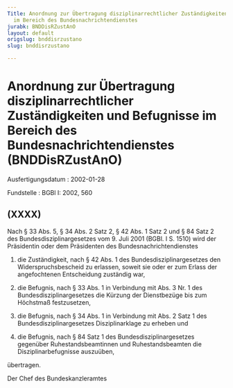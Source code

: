 ```yaml
---
Title: Anordnung zur Übertragung disziplinarrechtlicher Zuständigkeiten und Befugnisse
  im Bereich des Bundesnachrichtendienstes
jurabk: BNDDisRZustAnO
layout: default
origslug: bnddisrzustano
slug: bnddisrzustano

---
```


# Anordnung zur Übertragung disziplinarrechtlicher Zuständigkeiten und Befugnisse im Bereich des Bundesnachrichtendienstes (BNDDisRZustAnO)

Ausfertigungsdatum
:   2002-01-28

Fundstelle
:   BGBl I: 2002, 560

## (XXXX)

Nach § 33 Abs. 5, § 34 Abs. 2 Satz 2, § 42 Abs. 1 Satz 2 und § 84 Satz
2 des Bundesdisziplinargesetzes vom 9. Juli 2001 (BGBl. I S. 1510)
wird der Präsidentin oder dem Präsidenten des
Bundesnachrichtendienstes

1.  die Zuständigkeit, nach § 42 Abs. 1 des Bundesdisziplinargesetzes den
    Widerspruchsbescheid zu erlassen, soweit sie oder er zum Erlass der
    angefochtenen Entscheidung zuständig war,


2.  die Befugnis, nach § 33 Abs. 1 in Verbindung mit Abs. 3 Nr. 1 des
    Bundesdisziplinargesetzes die Kürzung der Dienstbezüge bis zum
    Höchstmaß festzusetzen,


3.  die Befugnis, nach § 34 Abs. 1 in Verbindung mit Abs. 2 Satz 1 des
    Bundesdisziplinargesetzes Disziplinarklage zu erheben und


4.  die Befugnis, nach § 84 Satz 1 des Bundesdisziplinargesetzes gegenüber
    Ruhestandsbeamtinnen und Ruhestandsbeamten die Disziplinarbefugnisse
    auszuüben,



übertragen.

Der Chef des Bundeskanzleramtes

